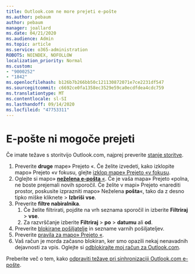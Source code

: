```yaml
---
title: Outlook.com ne more prejeti e-pošte
ms.author: pebaum
author: pebaum
manager: joallard
ms.date: 04/21/2020
ms.audience: Admin
ms.topic: article
ms.service: o365-administration
ROBOTS: NOINDEX, NOFOLLOW
localization_priority: Normal
ms.custom:
- "9000252"
- "1842"
ms.openlocfilehash: b126b7b266bb50c121130872071e7ce2231df547
ms.sourcegitcommit: c6692ce0fa1358ec3529e59ca0ecdfdea4cdc759
ms.translationtype: MT
ms.contentlocale: sl-SI
ms.lasthandoff: 09/14/2020
ms.locfileid: "47753311"
---
```

# <a name="unable-to-receive-email"></a>E-pošte ni mogoče prejeti

Če imate težave s storitvijo Outlook.com, najprej preverite [stanje storitve](https://go.microsoft.com/fwlink/p/?linkid=837482).

1. Preverite **druge** mape» Prejeto «. Če želite izvedeti, kako izklopite mapo» Prejeto «v fokusu, glejte [izklop mape» Prejeto «v fokusu](https://support.office.com/article/f714d94d-9e63-4217-9ccb-6cb2986aa1b2). 
2. Oglejte si mapo» [ **neželena e-pošta** «](https://outlook.live.com/mail/junkemail). Če je vaša mapa» Prejeto «polna, ne boste prejemali novih sporočil. Če želite v mapi» Prejeto «narediti prostor, poskusite izprazniti mapo» Neželena **pošta**«, tako da z desno tipko miške kliknete  >  **Izbriši vse**.
3. Preverite **filtre nabiralnika**. 
    1. Če želite filtrirati, pojdite na vrh seznama sporočil in izberite **Filtriraj**  >  **vse**.
    2. Za razvrščanje izberite **Filtriraj**  >  **po**  >  **datumu** ali **od**.
4. Preverite [blokirane pošiljatelje](https://outlook.live.com/mail/options/mail/junkEmail) in sezname varnih pošiljateljev.
5. Preverite [pravila za mapo» Prejeto «](https://outlook.live.com/mail/options/mail/rules).
6. Vaš račun je morda začasno blokiran, ker smo opazili nekaj nenavadnih dejavnosti za vpis. Oglejte si [odblokirajte moj račun za Outlook.com](https://support.office.com/article/f4ad2701-d166-4d8b-8a6a-9af2a1f8a4c4).

Preberite več o tem, kako [odpraviti težave pri sinhronizaciji Outlook.com e-pošte](https://support.office.com/article/d39e3341-8d79-4bf1-b3c7-ded602233642).